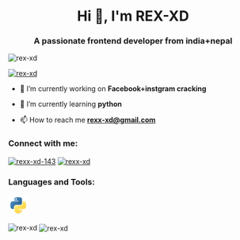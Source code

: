 <h1 align="center">Hi 👋, I'm REX-XD</h1>
<h3 align="center">A passionate frontend developer from india+nepal</h3>

<p align="left"> <img src="https://komarev.com/ghpvc/?username=rex-xd&label=Profile%20views&color=0e75b6&style=flat" alt="rex-xd" /> </p>

<p align="left"> <a href="https://github.com/ryo-ma/github-profile-trophy"><img src="https://github-profile-trophy.vercel.app/?username=rex-xd" alt="rex-xd" /></a> </p>

- 🔭 I’m currently working on **Facebook+instgram cracking**

- 🌱 I’m currently learning **python**

- 📫 How to reach me **rexx-xd@gmail.com**

<h3 align="left">Connect with me:</h3>
<p align="left">
<a href="https://fb.com/rexx-xd-143" target="blank"><img align="center" src="https://raw.githubusercontent.com/rahuldkjain/github-profile-readme-generator/master/src/images/icons/Social/facebook.svg" alt="rexx-xd-143" height="30" width="40" /></a>
<a href="https://instagram.com/rexx-xd" target="blank"><img align="center" src="https://raw.githubusercontent.com/rahuldkjain/github-profile-readme-generator/master/src/images/icons/Social/instagram.svg" alt="rexx-xd" height="30" width="40" /></a>
</p>

<h3 align="left">Languages and Tools:</h3>
<p align="left"> <a href="https://www.python.org" target="_blank" rel="noreferrer"> <img src="https://raw.githubusercontent.com/devicons/devicon/master/icons/python/python-original.svg" alt="python" width="40" height="40"/> </a> </p>

<p><img align="left" src="https://github-readme-stats.vercel.app/api/top-langs?username=rex-xd&show_icons=true&locale=en&layout=compact" alt="rex-xd" /></p>

<p>&nbsp;<img align="center" src="https://github-readme-stats.vercel.app/api?username=rex-xd&show_icons=true&locale=en" alt="rex-xd" /></p>
